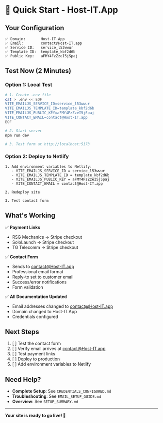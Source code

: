 # 🚀 Quick Start - Host-IT.App

## Your Configuration

```
✅ Domain:       Host-IT.App
✅ Email:        contact@Host-IT.app
✅ Service ID:   service_l53wwur
✅ Template ID:  template_kbf2d6b
✅ Public Key:   aFMY4FzZzeI5jSpaj
```

## Test Now (2 Minutes)

### Option 1: Local Test
```bash
# 1. Create .env file
cat > .env << EOF
VITE_EMAILJS_SERVICE_ID=service_l53wwur
VITE_EMAILJS_TEMPLATE_ID=template_kbf2d6b
VITE_EMAILJS_PUBLIC_KEY=aFMY4FzZzeI5jSpaj
VITE_CONTACT_EMAIL=contact@Host-IT.app
EOF

# 2. Start server
npm run dev

# 3. Test form at http://localhost:5173
```

### Option 2: Deploy to Netlify
```
1. Add environment variables to Netlify:
   - VITE_EMAILJS_SERVICE_ID = service_l53wwur
   - VITE_EMAILJS_TEMPLATE_ID = template_kbf2d6b
   - VITE_EMAILJS_PUBLIC_KEY = aFMY4FzZzeI5jSpaj
   - VITE_CONTACT_EMAIL = contact@Host-IT.app

2. Redeploy site

3. Test contact form
```

## What's Working

✅ **Payment Links**
- RSG Mechanics → Stripe checkout
- SoloLaunch → Stripe checkout
- TG Telecomm → Stripe checkout

✅ **Contact Form**
- Sends to contact@Host-IT.app
- Professional email format
- Reply-to set to customer email
- Success/error notifications
- Form validation

✅ **All Documentation Updated**
- Email addresses changed to contact@Host-IT.app
- Domain changed to Host-IT.App
- Credentials configured

## Next Steps

1. [ ] Test the contact form
2. [ ] Verify email arrives at contact@Host-IT.app
3. [ ] Test payment links
4. [ ] Deploy to production
5. [ ] Add environment variables to Netlify

## Need Help?

- **Complete Setup**: See `CREDENTIALS_CONFIGURED.md`
- **Troubleshooting**: See `EMAIL_SETUP_GUIDE.md`
- **Overview**: See `SETUP_SUMMARY.md`

---

**Your site is ready to go live! 🎉**

